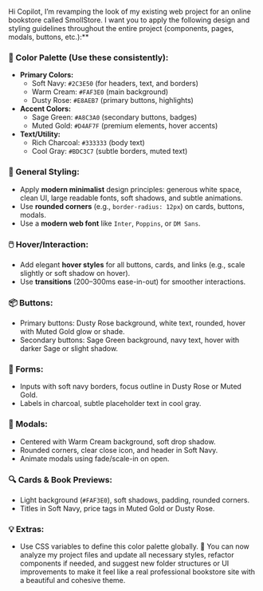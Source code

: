 Hi Copilot, I’m revamping the look of my existing web project for an online bookstore called SmollStore. I want you to apply the following design and styling guidelines throughout the entire project (components, pages, modals, buttons, etc.):\*\*

### 🎨 Color Palette (Use these consistently):

-   **Primary Colors:**
    -   Soft Navy: `#2C3E50` (for headers, text, and borders)
    -   Warm Cream: `#FAF3E0` (main background)
    -   Dusty Rose: `#E8AEB7` (primary buttons, highlights)
-   **Accent Colors:**
    -   Sage Green: `#A8C3A0` (secondary buttons, badges)
    -   Muted Gold: `#D4AF7F` (premium elements, hover accents)
-   **Text/Utility:**
    -   Rich Charcoal: `#333333` (body text)
    -   Cool Gray: `#BDC3C7` (subtle borders, muted text)

### 🧩 General Styling:

-   Apply **modern minimalist** design principles: generous white space, clean UI, large readable fonts, soft shadows, and subtle animations.
-   Use **rounded corners** (e.g., `border-radius: 12px`) on cards, buttons, modals.
-   Use a **modern web font** like `Inter`, `Poppins`, or `DM Sans`.

### 🖱️ Hover/Interaction:

-   Add elegant **hover styles** for all buttons, cards, and links (e.g., scale slightly or soft shadow on hover).
-   Use **transitions** (200–300ms ease-in-out) for smoother interactions.

### 📦 Buttons:

-   Primary buttons: Dusty Rose background, white text, rounded, hover with Muted Gold glow or shade.
-   Secondary buttons: Sage Green background, navy text, hover with darker Sage or slight shadow.

### 📄 Forms:

-   Inputs with soft navy borders, focus outline in Dusty Rose or Muted Gold.
-   Labels in charcoal, subtle placeholder text in cool gray.

### 💬 Modals:

-   Centered with Warm Cream background, soft drop shadow.
-   Rounded corners, clear close icon, and header in Soft Navy.
-   Animate modals using fade/scale-in on open.

### 🔍 Cards & Book Previews:

-   Light background (`#FAF3E0`), soft shadows, padding, rounded corners.
-   Titles in Soft Navy, price tags in Muted Gold or Dusty Rose.

### 💡 Extras:

-   Use CSS variables to define this color palette globally.
    🧠 You can now analyze my project files and update all necessary styles, refactor components if needed, and suggest new folder structures or UI improvements to make it feel like a real professional bookstore site with a beautiful and cohesive theme.
